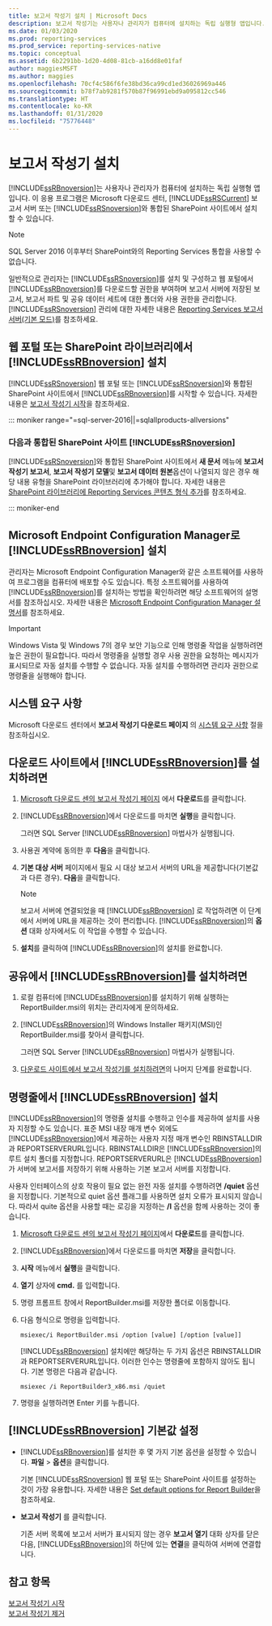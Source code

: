 ```yaml
---
title: 보고서 작성기 설치 | Microsoft Docs
description: 보고서 작성기는 사용자나 관리자가 컴퓨터에 설치하는 독립 실행형 앱입니다.
ms.date: 01/03/2020
ms.prod: reporting-services
ms.prod_service: reporting-services-native
ms.topic: conceptual
ms.assetid: 6b2291bb-1d20-4d08-81cb-a16dd8e01faf
author: maggiesMSFT
ms.author: maggies
ms.openlocfilehash: 70cf4c586f6fe38bd36ca99cd1ed36026969a446
ms.sourcegitcommit: b78f7ab9281f570b87f96991ebd9a095812cc546
ms.translationtype: HT
ms.contentlocale: ko-KR
ms.lasthandoff: 01/31/2020
ms.locfileid: "75776448"
---
```

# <a name="install-report-builder"></a>보고서 작성기 설치
  [!INCLUDE[ssRBnoversion](../../includes/ssrbnoversion.md)]는 사용자나 관리자가 컴퓨터에 설치하는 독립 실행형 앱입니다. 이 응용 프로그램은 Microsoft 다운로드 센터, [!INCLUDE[ssRSCurrent](../../includes/ssrscurrent-md.md)] 보고서 서버 또는 [!INCLUDE[ssRSnoversion](../../includes/ssrsnoversion-md.md)]와 통합된 SharePoint 사이트에서 설치할 수 있습니다.  

> [!NOTE]
> SQL Server 2016 이후부터 SharePoint와의 Reporting Services 통합을 사용할 수 없습니다.
  
 일반적으로 관리자는 [!INCLUDE[ssRSnoversion](../../includes/ssrsnoversion-md.md)]를 설치 및 구성하고 웹 포털에서 [!INCLUDE[ssRBnoversion](../../includes/ssrbnoversion.md)]를 다운로드할 권한을 부여하며 보고서 서버에 저장된 보고서, 보고서 파트 및 공유 데이터 세트에 대한 폴더와 사용 권한을 관리합니다. [!INCLUDE[ssRSnoversion](../../includes/ssrsnoversion-md.md)] 관리에 대한 자세한 내용은 [Reporting Services 보고서 서버&#40;기본 모드&#41;](../../reporting-services/report-server/reporting-services-report-server-native-mode.md)를 참조하세요.  
  
## <a name="install-ssrbnoversion-from--a--web-portal-or-sharepoint-library"></a>웹 포털 또는 SharePoint 라이브러리에서 [!INCLUDE[ssRBnoversion](../../includes/ssrbnoversion.md)] 설치 
  
 [!INCLUDE[ssRSnoversion](../../includes/ssrsnoversion-md.md)] 웹 포털 또는 [!INCLUDE[ssRSnoversion](../../includes/ssrsnoversion-md.md)]와 통합된 SharePoint 사이트에서 [!INCLUDE[ssRBnoversion](../../includes/ssrbnoversion.md)]를 시작할 수 있습니다. 자세한 내용은 [보고서 작성기 시작](../../reporting-services/report-builder/start-report-builder.md)을 참조하세요.  

::: moniker range="=sql-server-2016||=sqlallproducts-allversions"
  
### <a name="sharepoint-site-integrated-with-ssrsnoversion"></a>다음과 통합된 SharePoint 사이트 [!INCLUDE[ssRSnoversion](../../includes/ssrsnoversion-md.md)]
  
 [!INCLUDE[ssRSnoversion](../../includes/ssrsnoversion-md.md)]와 통합된 SharePoint 사이트에서 **새 문서** 메뉴에 **보고서 작성기 보고서**, **보고서 작성기 모델**및 **보고서 데이터 원본**옵션이 나열되지 않은 경우 해당 내용 유형을 SharePoint 라이브러리에 추가해야 합니다. 자세한 내용은 [SharePoint 라이브러리에 Reporting Services 콘텐츠 형식 추가](../../reporting-services/report-server-sharepoint/add-reporting-services-content-types-to-a-sharepoint-library.md)를 참조하세요.  

::: moniker-end
 
## <a name="install-ssrbnoversion-with-microsoft-endpoint-configuration-manager"></a>Microsoft Endpoint Configuration Manager로 [!INCLUDE[ssRBnoversion](../../includes/ssrbnoversion.md)] 설치 
  
 관리자는 Microsoft Endpoint Configuration Manager와 같은 소프트웨어를 사용하여 프로그램을 컴퓨터에 배포할 수도 있습니다. 특정 소프트웨어를 사용하여 [!INCLUDE[ssRBnoversion](../../includes/ssrbnoversion.md)]를 설치하는 방법을 확인하려면 해당 소프트웨어의 설명서를 참조하십시오. 자세한 내용은 [Microsoft Endpoint Configuration Manager 설명서](https://docs.microsoft.com/configmgr/)를 참조하세요.  
  
> [!IMPORTANT]  
>  Windows Vista 및 Windows 7의 경우 보안 기능으로 인해 명령줄 작업을 실행하려면 높은 권한이 필요합니다. 따라서 명령줄을 실행할 경우 사용 권한을 요청하는 메시지가 표시되므로 자동 설치를 수행할 수 없습니다. 자동 설치를 수행하려면 관리자 권한으로 명령줄을 실행해야 합니다.  
  
## <a name="system-requirements"></a>시스템 요구 사항
  
 Microsoft 다운로드 센터에서 **보고서 작성기 다운로드 페이지** 의 [시스템 요구 사항](https://go.microsoft.com/fwlink/?LinkID=734968) 절을 참조하십시오.
  
##  <a name="download"></a> 다운로드 사이트에서 [!INCLUDE[ssRBnoversion](../../includes/ssrbnoversion.md)]를 설치하려면  
  
1.  [Microsoft 다운로드 센의 보고서 작성기 페이지](https://go.microsoft.com/fwlink/?LinkID=734968) 에서 **다운로드**를 클릭합니다.  
  
2.  [!INCLUDE[ssRBnoversion](../../includes/ssrbnoversion.md)]에서 다운로드를 마치면 **실행**을 클릭합니다.  
  
     그러면 SQL Server [!INCLUDE[ssRBnoversion](../../includes/ssrbnoversion.md)] 마법사가 실행됩니다.  
  
3.  사용권 계약에 동의한 후 **다음**을 클릭합니다.  
  
4.  **기본 대상 서버** 페이지에서 필요 시 대상 보고서 서버의 URL을 제공합니다(기본값과 다른 경우). **다음**을 클릭합니다.  
  
    > [!NOTE]  
    >  보고서 서버에 연결되었을 때 [!INCLUDE[ssRBnoversion](../../includes/ssrbnoversion.md)] 로 작업하려면 이 단계에서 서버에 URL을 제공하는 것이 편리합니다. [!INCLUDE[ssRBnoversion](../../includes/ssrbnoversion.md)]의 **옵션** 대화 상자에서도 이 작업을 수행할 수 있습니다.  
  
5.  **설치**를 클릭하여 [!INCLUDE[ssRBnoversion](../../includes/ssrbnoversion.md)]의 설치를 완료합니다.  
  
## <a name="to-install-ssrbnoversion-from-a-share"></a>공유에서 [!INCLUDE[ssRBnoversion](../../includes/ssrbnoversion.md)]를 설치하려면  
  
1.  로컬 컴퓨터에 [!INCLUDE[ssRBnoversion](../../includes/ssrbnoversion.md)]를 설치하기 위해 실행하는 ReportBuilder.msi의 위치는 관리자에게 문의하세요.  
  
2.  [!INCLUDE[ssRBnoversion](../../includes/ssrbnoversion.md)]의 Windows Installer 패키지(MSI)인 ReportBuilder.msi를 찾아서 클릭합니다.  
  
     그러면 SQL Server [!INCLUDE[ssRBnoversion](../../includes/ssrbnoversion.md)] 마법사가 실행됩니다.  
  
3.  [다운로드 사이트에서 보고서 작성기를 설치하려면](#download)의 나머지 단계를 완료합니다.  
  
## <a name="to-install-ssrbnoversion-from-the-command-line"></a>명령줄에서 [!INCLUDE[ssRBnoversion](../../includes/ssrbnoversion.md)] 설치 

 [!INCLUDE[ssRBnoversion](../../includes/ssrbnoversion.md)]의 명령줄 설치를 수행하고 인수를 제공하여 설치를 사용자 지정할 수도 있습니다. 표준 MSI 내장 매개 변수 외에도 [!INCLUDE[ssRBnoversion](../../includes/ssrbnoversion.md)]에서 제공하는 사용자 지정 매개 변수인 RBINSTALLDIR과 REPORTSERVERURL입니다. RBINSTALLDIR은 [!INCLUDE[ssRBnoversion](../../includes/ssrbnoversion.md)]의 루트 설치 폴더를 지정합니다. REPORTSERVERURL은 [!INCLUDE[ssRBnoversion](../../includes/ssrbnoversion.md)]가 서버에 보고서를 저장하기 위해 사용하는 기본 보고서 서버를 지정합니다.  
  
 사용자 인터페이스의 상호 작용이 필요 없는 완전 자동 설치를 수행하려면 **/quiet** 옵션을 지정합니다. 기본적으로 quiet 옵션 플래그를 사용하면 설치 오류가 표시되지 않습니다. 따라서 quite 옵션을 사용할 때는 로깅을 지정하는 **/l** 옵션을 함께 사용하는 것이 좋습니다.   
  
1.  [Microsoft 다운로드 센의 보고서 작성기 페이지](https://go.microsoft.com/fwlink/?LinkID=734968)에서 **다운로드**를 클릭합니다.  
  
2.  [!INCLUDE[ssRBnoversion](../../includes/ssrbnoversion.md)]에서 다운로드를 마치면 **저장**을 클릭합니다.  
  
3.  **시작** 메뉴에서 **실행**을 클릭합니다.  
  
4.  **열기** 상자에 **cmd.** 를 입력합니다.  
  
5.  명령 프롬프트 창에서 ReportBuilder.msi를 저장한 폴더로 이동합니다.  
  
6.  다음 형식으로 명령을 입력합니다.  
  
     `msiexec/i ReportBuilder.msi /option [value] [/option [value]]`  
  
     [!INCLUDE[ssRBnoversion](../../includes/ssrbnoversion.md)] 설치에만 해당하는 두 가지 옵션은 RBINSTALLDIR과 REPORTSERVERURL입니다. 이러한 인수는 명령줄에 포함하지 않아도 됩니다. 기본 명령은 다음과 같습니다.  
  
     `msiexec /i ReportBuilder3_x86.msi /quiet`  
  
7.  명령을 실행하려면 Enter 키를 누릅니다.  
  
## <a name="set-ssrbnoversion-defaults"></a>[!INCLUDE[ssRBnoversion](../../includes/ssrbnoversion.md)] 기본값 설정  
  
-   [!INCLUDE[ssRBnoversion](../../includes/ssrbnoversion.md)]를 설치한 후 몇 가지 기본 옵션을 설정할 수 있습니다. **파일** > **옵션**을 클릭합니다.  
  
     기본 [!INCLUDE[ssRSnoversion](../../includes/ssrsnoversion-md.md)] 웹 포털 또는 SharePoint 사이트를 설정하는 것이 가장 유용합니다. 자세한 내용은 [Set default options for Report Builder](../../reporting-services/report-builder/set-default-options-for-report-builder.md)을 참조하세요.  
  
-   **보고서 작성기** 를 클릭합니다.  
  
     기존 서버 목록에 보고서 서버가 표시되지 않는 경우 **보고서 열기** 대화 상자를 닫은 다음, [!INCLUDE[ssRBnoversion](../../includes/ssrbnoversion.md)]의 하단에 있는 **연결**을 클릭하여 서버에 연결합니다.  
  
## <a name="see-also"></a>참고 항목  
 [보고서 작성기 시작](../../reporting-services/report-builder/start-report-builder.md)   
 [보고서 작성기 제거](../../reporting-services/install-windows/uninstall-report-builder.md)  
  
  
